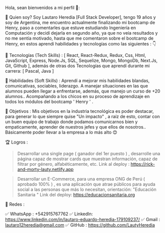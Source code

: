 Hola, sean bienvenidos a mi perfil 🥰:

👋 Quien soy?
Soy Lautaro Heredia [Full Stack Developer], tengo 19 años y soy de Argentina, me encuentro actualmente finalizando mi bootcamp de Henry, paso a comentarles que estuve estudiando Ingeniería en Computación y decidí dejarla en segundo año, ya que no veía resultados y no me sentía motivado, hasta que me comentaron sobre el bootcamp de Henry, en estos aprendí habilidades y tecnologías como las siguientes : 👇

🏅 Tecnologías (Tech Skills) : [ React, React-Redux, Redux, Css, Html, JavaScript, Express, Node.Js, SQL, Sequelize, Mongo, MongoDb, Next.Js, Git, Github ], además de otras dos Tecnologías que aprendí durante mi carrera: [ Pascal, Java ]

🎯 Habilidades (Soft Skills) : 
Aprendí a mejorar mis habilidades blandas, comunicativas, sociables, liderazgo. A manejar situaciones en las que alumnos pueden llegar a enfrentarse, además, que manejo un curso de +20 alumnos.. Acompañando a los chicos en su proceso de aprendizaje en todos los módulos del bootcamp ' Henry ' .

👀 Objetivos :
Mis objetivos en la industria tecnológica es poder destacar, para generar lo que siempre quise "Un impacto" , a raíz de esto, contar con un buen equipo de trabajo donde podamos comunicarnos bien y empaticamente, aprender de nuestros jefes y que ellos de nosotros.. Básicamente poder llevar a la empresa a lo más alto 😊 

🏆 Logros :
 > Desarrollar una single page ( ganador del 1er puesto ) , desarrolle una página capaz de mostrar cards que muestran información, capaz de filtrar por género, alfabéticamente, etc. 
Link al deploy : https://rick-and-morty-lauty.netlify.app

> Desarrollar un E-Commerce, para una empresa ONG de Perú ( aprobado 100% ) , es una aplicación que atrae públicos para ayuda social a las personas que más lo necesitan, orientación: "Educación Sanitaria "
Link del deploy: https://educacionsanitaria.org 

🫡 Redes :

✅️ WhatsApp : +542915767762
✅️ Linkedln: https://www.linkedin.com/in/lautaro-eduardo-heredia-179109237/
✅️ Gmail : lautaro12heredia@gmail.com
✅️ GitHub : https://github.com/LautyHeredia
